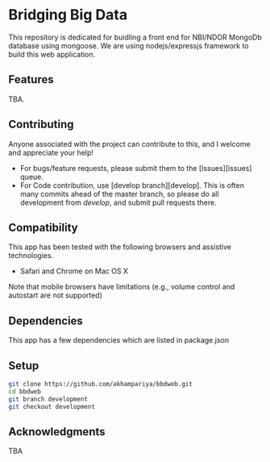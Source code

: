 Bridging Big Data
=================

This repository is dedicated for buidling a front end for NBI/NDOR MongoDb database using mongoose. We are using nodejs/expressjs framework to build this web application.


Features
--------

TBA.
    
Contributing
-------------

Anyone associated with the project can contribute to this, and I welcome and appreciate your help!

- For bugs/feature requests, please submit them to the [Issues][issues] queue. 
- For Code contribution, use [develop branch][develop]. This is often many commits ahead of the master branch, so please do all development from *develop*, and submit pull requests there.

Compatibility
-------------

This app has been tested with the following browsers and assistive technologies.

-   Safari and Chrome on Mac OS X


Note that mobile browsers have limitations (e.g., volume control and autostart are not supported) 

Dependencies
------------

This app has a few dependencies which are listed in package.json 

Setup 
-----

```bash
git clone https://github.com/akhampariya/bbdweb.git
cd bbdweb
git branch development
git checkout development
```
 
Acknowledgments 
---------------
TBA
